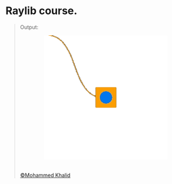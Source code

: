 # Raylib course.

> Output:
> <p align="center">
>   <img src="https://github.com/glULTRA/LearnRaylib/blob/z-Course-Resources/course_res/images/10.gif">
> </p>
> <br>
> <a href="https://github.com/glULTRA" class="btn btn-primary"> &copy;Mohammed Khalid </a>